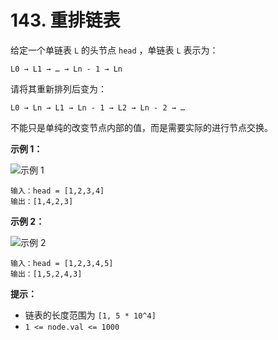# 143. 重排链表

给定一个单链表 `L` 的头节点 `head` ，单链表 `L` 表示为：

```()
L0 → L1 → … → Ln - 1 → Ln
```

请将其重新排列后变为：

```()
L0 → Ln → L1 → Ln - 1 → L2 → Ln - 2 → …
```

不能只是单纯的改变节点内部的值，而是需要实际的进行节点交换。

**示例 1：**

![示例 1](https://pic.leetcode-cn.com/1626420311-PkUiGI-image.png)

```()
输入：head = [1,2,3,4]
输出：[1,4,2,3]
```

**示例 2：**

![示例 2](https://pic.leetcode-cn.com/1626420320-YUiulT-image.png)

```()
输入：head = [1,2,3,4,5]
输出：[1,5,2,4,3]
```

**提示：**

- 链表的长度范围为 `[1, 5 * 10^4]`
- `1 <= node.val <= 1000`

